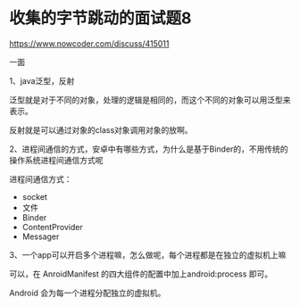 # 收集的字节跳动的面试题8



https://www.nowcoder.com/discuss/415011



一面

 

 1、java泛型，反射

泛型就是对于不同的对象，处理的逻辑是相同的，而这个不同的对象可以用泛型来表示。

反射就是可以通过对象的class对象调用对象的放啊。

 2、进程间通信的方式，安卓中有哪些方式，为什么是基于Binder的，不用传统的操作系统进程间通信方式呢

进程间通信方式：

* socket
* 文件
* Binder
* ContentProvider
* Messager

 3、一个app可以开启多个进程嘛，怎么做呢，每个进程都是在独立的虚拟机上嘛

可以，在 AnroidManifest 的四大组件的配置中加上android:process 即可。

Android 会为每一个进程分配独立的虚拟机。

